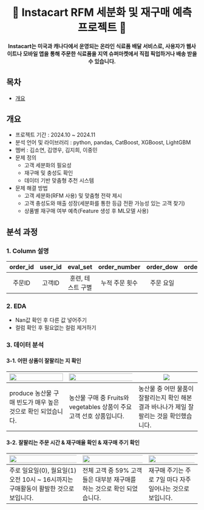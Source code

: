<h1 align="center">
🥕 Instacart RFM 세분화 및 재구매 예측 프로젝트 🥕
</h1>
<h4 align="center">
Instacart는 미국과 캐나다에서 운영되는 온라인 식료품 배달 서비스로, 
사용자가 웹사이트나 모바일 앱을 통해 주문한 식료품을 지역 
슈퍼마켓에서 직접 픽업하거나 배송 받을 수 있습니다.
</h4>

## 목차
- [개요](#개요)

## 개요
- 프로젝트 기간 : 2024.10 ~ 2024.11
- 분석 언어 및 라이브러리 : python, pandas, CatBoost, XGBoost, LightGBM
- 멤버 : 김소연, 김영우, 김지희, 이중민
- 문제 정의                
  - 고객 세분화의 필요성 
  - 재구매 및 충성도 확인
  - 데이터 기반 맞춤형 추천 시스템
- 문제 해결 방법
  - 고객 세분화(RFM 사용) 및 맞춤형 전략 제시
  - 고객 충성도와 매출 성장(세분화를 통한 등급 전환 가능성 있는 고객 찾기)
  - 상품별 재구매 여부 예측(Feature 생성 후 ML모델 사용)

## 분석 과정
### 1. Column 설명
|order_id|user_id|eval_set|order_number|order_dow|order_hour_of_day|days_since_prior_order|product_id|add_to_cart_order|reordered|
|:---:|:---:|:---:|:---:|:---:|:---:|:---:|:---:|:---:|:---:|
|주문ID|고객ID|훈련, 테스트 구별|누적 주문 횟수|주문 요일|주문 시간|주문 주기|물건ID|장바구니담은순서|재주문여부|

### 2. EDA
- Nan값 확인 후 다른 값 넣어주기
- 컬럼 확인 후 필요없는 컬럼 제거하기

### 3. 데이터 분석
#### 3-1. 어떤 상품이 잘팔리는 지 확인

<img src = "https://github.com/user-attachments/assets/7e6b76f8-9628-4b86-a437-eec96316a5ae" width=100%> |<img src="https://github.com/user-attachments/assets/d20ba7f4-d125-470f-8176-c018aa0c225b" width=120%> |<img src="https://github.com/user-attachments/assets/015555cd-bf5c-4b84-b910-3f2b9f5cab08" class="large">
--- | --- | --- |  
produce 농산물 구매 빈도가 매우 높은 것으로 확인 되었습니다.| 농산물 구매 중 Fruits와 vegetables 상품이 주요고객 선호 상품입니다.| 농산물 중 어떤 물품이 잘팔리는지 확인 해본 결과 바나나가 제일 잘팔리는 것을 확인했습니다.|

#### 3-2. 잘팔리는 주문 시간 & 재구매율 확인 & 재구매 주기 확인
<img src = "https://github.com/user-attachments/assets/3ef6a8b2-ee96-45aa-88b6-34c8f3c0f765" width=120%> |<img src="https://github.com/user-attachments/assets/2f0826aa-384a-4ce9-b02b-c7e9e0d94681" width=120%> |<img src="https://github.com/user-attachments/assets/e41923f2-b2e0-47b7-ab82-907a4fd71957" width=120%>
--- | --- | --- |  
주로 일요일(0), 월요일(1) 오전 10시 ~ 16시까지는 구매활동이 활발한 것으로 보입니다.| 전체 고객 중 59% 고객들은 대부분 재구매를 하는 것으로 확인 되었습니다.| 재구매 주기는 주로 7일 마다 자주 일어나는 것으로 보입니다.|
